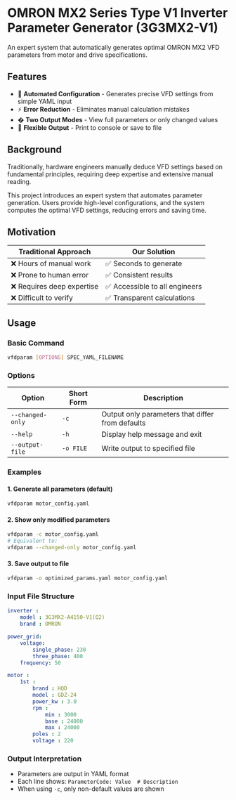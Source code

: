 # OMRON MX2 Series Type V1 Inverter Parameter Generator (3G3MX2-V1)

An expert system that automatically generates optimal OMRON MX2 VFD parameters from motor and drive specifications.

## Features

- 🚀 **Automated Configuration** - Generates precise VFD settings from simple YAML input
- ⚡ **Error Reduction** - Eliminates manual calculation mistakes
- � **Two Output Modes** - View full parameters or only changed values
- 📁 **Flexible Output** - Print to console or save to file

## Background

Traditionally, hardware engineers manually deduce VFD settings based on fundamental principles, requiring deep expertise and extensive manual reading.

This project introduces an expert system that automates parameter generation. Users provide high-level configurations, and the system computes the optimal VFD settings, reducing errors and saving time.

## Motivation

| Traditional Approach | Our Solution |
|----------------------|--------------|
| ❌ Hours of manual work | ✅ Seconds to generate |
| ❌ Prone to human error | ✅ Consistent results |
| ❌ Requires deep expertise | ✅ Accessible to all engineers |
| ❌ Difficult to verify | ✅ Transparent calculations |

## Usage

### Basic Command
```sh
vfdparam [OPTIONS] SPEC_YAML_FILENAME
```

### Options
| Option           | Short Form | Description |
|------------------|------------|-------------|
| `--changed-only` | `-c`       | Output only parameters that differ from defaults |
| `--help`         | `-h`       | Display help message and exit |
| `--output-file`  | `-o FILE`  | Write output to specified file |

### Examples

#### 1. Generate all parameters (default)
```sh
vfdparam motor_config.yaml
```

#### 2. Show only modified parameters
```sh
vfdparam -c motor_config.yaml
# Equivalent to:
vfdparam --changed-only motor_config.yaml
```

#### 3. Save output to file
```sh
vfdparam -o optimized_params.yaml motor_config.yaml
```

### Input File Structure
```yaml
inverter : 
    model : 3G3MX2-A4150-V1(Q2)
    brand : OMRON

power_grid:
    voltage:
        single_phase: 230
        three_phase: 400
    frequency: 50

motor :
    1st :
        brand : HQD
        model : GDZ-24
        power_kw : 3.0
        rpm :
            min : 3000
            base : 24000
            max : 24000
        poles : 2
        voltage : 220
```

### Output Interpretation
- Parameters are output in YAML format
- Each line shows: `ParameterCode: Value  # Description`
- When using `-c`, only non-default values are shown
